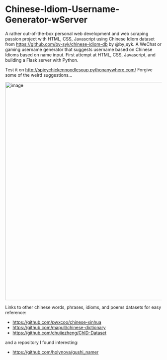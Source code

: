 # Chinese-Idiom-Username-Generator-wServer
A rather out-of-the-box personal web development and web scraping passion project with HTML, CSS, Javascript using Chinese Idiom dataset from https://github.com/by-syk/chinese-idiom-db by @by_syk. A WeChat or gaming username generator that suggests username based on Chinese Idioms based on name input. 
First attempt at HTML, CSS, Javascript, and building a Flask server with Python.

Test it on http://spicychickennoodlesoup.pythonanywhere.com/
Forgive some of the weird suggestions...

<img width="700" alt="image" src="https://user-images.githubusercontent.com/85361959/226549108-b6ad2df8-4dc6-4bc3-bea2-b427de0717e7.png">

Links to other chinese words, phrases, idioms, and poems datasets for easy reference:
- https://github.com/pwxcoo/chinese-xinhua
- https://github.com/mapull/chinese-dictionary
- https://github.com/chujiezheng/ChID-Dataset

and a repository I found interesting:
- https://github.com/holynova/gushi_namer
